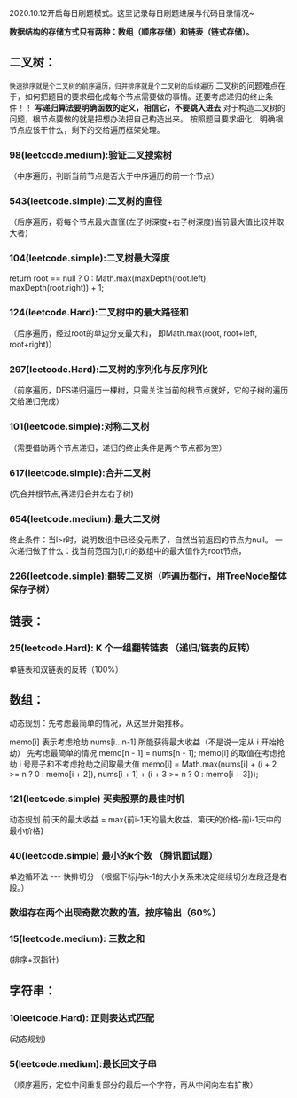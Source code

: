 2020.10.12开启每日刷题模式。这里记录每日刷题进展与代码目录情况~

**数据结构的存储方式只有两种：数组（顺序存储）和链表（链式存储）。**
## 二叉树：
`快速排序就是个二叉树的前序遍历，归并排序就是个二叉树的后续遍历`
二叉树的问题难点在于，如何把题目的要求细化成每个节点需要做的事情。还要考虑递归的终止条件！！
**写递归算法要明确函数的定义，相信它，不要跳入进去**
对于构造二叉树的问题，根节点要做的就是把想办法把自己构造出来。
按照题目要求细化，明确根节点应该干什么，剩下的交给遍历框架处理。

### 98(leetcode.medium):验证二叉搜索树
（中序遍历，判断当前节点是否大于中序遍历的前一个节点）
### 543(leetcode.simple):二叉树的直径
（后序遍历，将每个节点最大直径(左子树深度+右子树深度)当前最大值比较并取大者）
### 104(leetcode.simple):二叉树最大深度 
return root == null ? 0 : Math.max(maxDepth(root.left), maxDepth(root.right)) + 1;
### 124(leetcode.Hard):二叉树中的最大路径和
（后序遍历，经过root的单边分支最大和， 即Math.max(root, root+left, root+right)）
### 297(leetcode.Hard):二叉树的序列化与反序列化
（前序遍历，DFS递归遍历一棵树，只需关注当前的根节点就好，它的子树的遍历交给递归完成）
### 101(leetcode.simple):对称二叉树
（需要借助两个节点递归，递归的终止条件是两个节点都为空）
### 617(leetcode.simple):合并二叉树
(先合并根节点,再递归合并左右子树)
### 654(leetcode.medium):最大二叉树
终止条件：当l>r时，说明数组中已经没元素了，自然当前返回的节点为null。
一次递归做了什么：找当前范围为[l,r]的数组中的最大值作为root节点，
### 226(leetcode.simple):翻转二叉树（咋遍历都行，用TreeNode整体保存子树）
## 链表：
### 25(leetcode.Hard): K 个一组翻转链表 （递归/链表的反转）



单链表和双链表的反转（100%）

## 数组：
动态规划：先考虑最简单的情况，从这里开始推移。

 memo[i] 表示考虑抢劫 nums[i...n-1] 所能获得最大收益（不是说一定从 i 开始抢劫）
 先考虑最简单的情况 memo[n - 1] = nums[n - 1];
 memo[i] 的取值在考虑抢劫 i 号房子和不考虑抢劫之间取最大值 
 memo[i] = Math.max(nums[i] + (i + 2 >= n ? 0 : memo[i + 2]), nums[i + 1] + (i + 3 >= n ? 0 : memo[i + 3]));

### 121(leetcode.simple) 买卖股票的最佳时机
动态规划 前i天的最大收益 = max{前i-1天的最大收益，第i天的价格-前i-1天中的最小价格}

### 40(leetcode.simple) 最小的k个数 （腾讯面试题）
单边循环法 --- 快排切分 （根据下标j与k-1的大小关系来决定继续切分左段还是右段。）

### 数组存在两个出现奇数次数的值，按序输出（60%）

### 15(leetcode.medium): 三数之和 
(排序+双指针)

## 字符串：
### 10leetcode.Hard): 正则表达式匹配 
(动态规划)
### 5(leetcode.medium):最长回文子串 
（顺序遍历，定位中间重复部分的最后一个字符，再从中间向左右扩散）